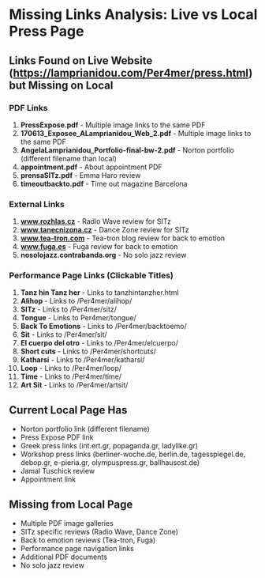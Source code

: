 # Missing Links Analysis: Live vs Local Press Page

## Links Found on Live Website (https://lamprianidou.com/Per4mer/press.html) but Missing on Local

### PDF Links
1. **PressExpose.pdf** - Multiple image links to the same PDF
2. **170613_Exposee_ALamprianidou_Web_2.pdf** - Multiple image links to the same PDF
3. **AngelaLamprianidou_Portfolio-final-bw-2.pdf** - Norton portfolio (different filename than local)
4. **appointment.pdf** - About appointment PDF
5. **prensaSITz.pdf** - Emma Haro review
6. **timeoutbackto.pdf** - Time out magazine Barcelona

### External Links
1. **www.rozhlas.cz** - Radio Wave review for SITz
2. **www.tanecnizona.cz** - Dance Zone review for SITz
3. **www.tea-tron.com** - Tea-tron blog review for back to emotion
4. **www.fuga.es** - Fuga review for back to emotion
5. **nosolojazz.contrabanda.org** - No solo jazz review

### Performance Page Links (Clickable Titles)
1. **Tanz hin Tanz her** - Links to tanzhintanzher.html
2. **Alihop** - Links to /Per4mer/alihop/
3. **SITz** - Links to /Per4mer/sitz/
4. **Tongue** - Links to Per4mer/tongue/
5. **Back To Emotions** - Links to /Per4mer/backtoemo/
6. **Sit** - Links to /Per4mer/sit/
7. **El cuerpo del otro** - Links to /Per4mer/elcuerpo/
8. **Short cuts** - Links to /Per4mer/shortcuts/
9. **Katharsi** - Links to /Per4mer/katharsi/
10. **Loop** - Links to /Per4mer/loop/
11. **Time** - Links to /Per4mer/time/
12. **Art Sit** - Links to /Per4mer/artsit/

## Current Local Page Has
- Norton portfolio link (different filename)
- Press Expose PDF link
- Greek press links (int.ert.gr, popaganda.gr, ladylike.gr)
- Workshop press links (berliner-woche.de, berlin.de, tagesspiegel.de, debop.gr, e-pieria.gr, olympuspress.gr, ballhausost.de)
- Jamal Tuschick review
- Appointment link

## Missing from Local Page
- Multiple PDF image galleries
- SITz specific reviews (Radio Wave, Dance Zone)
- Back to emotion reviews (Tea-tron, Fuga)
- Performance page navigation links
- Additional PDF documents
- No solo jazz review